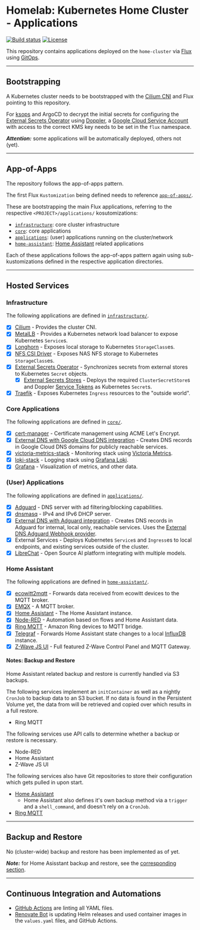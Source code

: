 # Homelab: Kubernetes Home Cluster - Applications

[![Build status](https://img.shields.io/github/actions/workflow/status/muhlba91/homelab-home-cluster-applications/pipeline.yml?style=for-the-badge)](https://github.com/muhlba91/homelab-home-cluster-applications/actions/workflows/pipeline.yml)
[![License](https://img.shields.io/github/license/muhlba91/homelab-home-cluster-applications?style=for-the-badge)](LICENSE.md)

This repository contains applications deployed on the `home-cluster` via [Flux](https://fluxcd.io) using [GitOps](https://opengitops.dev).

---

## Bootstrapping

A Kubernetes cluster needs to be bootstrapped with the [Cilium CNI](https://cilium.io) and Flux pointing to this repository.

For [ksops](https://github.com/viaduct-ai/kustomize-sops) and ArgoCD to decrypt the initial secrets for configuring the [External Secrets Operator](http://external-secrets.io) using [Doppler](http://doppler.com), a [Google Cloud Service Account](https://cloud.google.com/docs/authentication#service-accounts) with access to the correct KMS key needs to be set in the `flux` namespace.

***Attention:*** some applications will be automatically deployed, others not (yet).

---

## App-of-Apps

The repository follows the app-of-apps pattern.

The first Flux `Kustomization` being defined needs to reference [`app-of-apps/`](app-of-apps/).

These are bootstrapping the main Flux applications, referring to the respective `<PROJECT>/applications/` kosutomizations:

- [`infrastructure`](#infrastructure): core cluster infrastructure
- [`core`](#core-applications): core applications
- [`applications`](#user-applications): (user) applications running on the cluster/network
- [`home-assistant`](#home-assistant): [Home Assistant](http://home-assistant.io) related applications

Each of these applications follows the app-of-apps pattern again using sub-kustomizations defined in the respective application directories.

---

## Hosted Services

### Infrastructure

The following applications are defined in [`infrastructure/`](infrastructure/).

- [x] [Cilium](https://cilium.io) - Provides the cluster CNI.
- [x] [MetalLB](https://metallb.universe.tf) - Provides a Kubernetes network load balancer to expose Kubernetes `Service`s.
- [x] [Longhorn](https://longhorn.io) - Exposes local storage to Kubernetes `StorageClass`es.
- [x] [NFS CSI Driver](https://github.com/kubernetes-csi/csi-driver-nfs/tree/master) - Exposes NAS NFS storage to Kubernetes `StorageClass`es.
- [x] [External Secrets Operator](http://external-secrets.io) - Synchronizes secrets from external stores to Kubernetes `Secret` objects.
  - [x] [External Secrets Stores](infrastructure/external-secrets/) - Deploys the required `ClusterSecretStore`s and Doppler [Service Tokens](https://docs.doppler.com/docs/service-tokens) as Kubernetes `Secret`s.
- [x] [Traefik](https://traefik.io) - Exposes Kubernetes `Ingress` resources to the "outside world".

### Core Applications

The following applications are defined in [`core/`](core/).

- [x] [cert-manager](https://cert-manager.io) - Certificate management using ACME Let's Encrypt.
- [x] [External DNS with Google Cloud DNS integration](https://github.com/kubernetes-sigs/external-dns) - Creates DNS records in Google Cloud DNS domains for publicly reachable services.
- [x] [victoria-metrics-stack](https://github.com/VictoriaMetrics/helm-charts/tree/master/charts/victoria-metrics-k8s-stack) - Monitoring stack using [Victoria Metrics](https://victoriametrics.com).
- [x] [loki-stack](https://github.com/grafana/helm-charts/tree/main/charts/loki-stack) - Logging stack using [Grafana Loki](https://grafana.com/oss/loki/).
- [x] [Grafana](http://grafana.com) - Visualization of metrics, and other data.

### (User) Applications

The following applications are defined in [`applications/`](applications/).

- [x] [Adguard](https://adguard.com/en/adguard-home/overview.html) - DNS server with ad filtering/blocking capabilities.
- [x] [dnsmasq](https://thekelleys.org.uk/dnsmasq/doc.html) - IPv4 and IPv6 DHCP server.
- [x] [External DNS with Adguard integration](https://github.com/kubernetes-sigs/external-dns) - Creates DNS records in Adguard for internal, local only, reachable services. Uses the [External DNS Adguard Webhook provider](https://github.com/muhlba91/external-dns-provider-adguard).
- [x] External Services - Deploys Kubernetes `Service`s and `Ingress`es to local endpoints, and existing services outside of the cluster.
- [x] [LibreChat](https://librechat.ai) - Open Source AI platform integrating with multiple models.

### Home Assistant

The following applications are defined in [`home-assistant/`](home-assistant/).

- [x] [ecowitt2mqtt](https://github.com/bachya/ecowitt2mqtt) - Forwards data received from ecowitt devices to the MQTT broker.
- [x] [EMQX](https://www.emqx.io) - A MQTT broker.
- [x] [Home Assistant](https://home-assistant.io) - The Home Assistant instance.
- [x] [Node-RED](https://nodered.org) - Automation based on flows and Home Assistant data.
- [x] [Ring MQTT](https://github.com/tsightler/ring-mqtt) - Amazon Ring devices to MQTT bridge.
- [x] [Telegraf](https://www.influxdata.com/time-series-platform/telegraf/) - Forwards Home Assistant state changes to a local [InfluxDB](https://www.influxdata.com) instance.
- [x] [Z-Wave JS UI](https://github.com/zwave-js/zwave-js-ui) - Full featured Z-Wave Control Panel and MQTT Gateway.

#### Notes: Backup and Restore

Home Assistant related backup and restore is currently handled via S3 backups.

The following services implement an `initContainer` as well as a nightly `CronJob` to backup data to an S3 bucket. If no data is found in the Persistent Volume yet, the data from will be retrieved and copied over which results in a full restore.

- Ring MQTT

The following services use API calls to determine whether a backup or restore is necessary.

- Node-RED
- Home Assistant
- Z-Wave JS UI

The following services also have Git repositories to store their configuration which gets pulled in upon start.

- [Home Assistant](https://github.com/muhlba91/homelab-home-assistant-configuration)
  - Home Assistant also defines it's own backup method via a `trigger` and a `shell_command`, and doesn't rely on a `CronJob`.
- [Ring MQTT](https://github.com/muhlba91/homelab-ring-mqtt-configuration)

---

## Backup and Restore

No (cluster-wide) backup and restore has been implemented as of yet.

***Note:*** for Home Asisstant backup and restore, see the [corresponding section](#notes-backup-and-restore).

---

## Continuous Integration and Automations

- [GitHub Actions](https://docs.github.com/en/actions) are linting all YAML files.
- [Renovate Bot](https://github.com/renovatebot/renovate) is updating Helm releases and used container images in the `values.yaml` files, and GitHub Actions.
